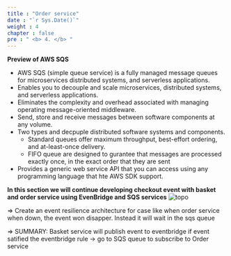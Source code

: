 ```yaml
---
title : "Order service"
date : "`r Sys.Date()`"
weight : 4
chapter : false
pre : " <b> 4. </b> "
---
```


**Preview of AWS SQS**
- AWS SQS (simple queue service) is a fully managed message queues for microservices distributed systems, and serverless applications.
- Enables you to decouple and scale microservices, distributed systems, and serverless applications.
- Eliminates the complexity and overhead associated with managing operating message-oriented middleware.
- Send, store and receive messages between software components at any volume.
- Two types and decpuple distributed software systems and components.
    - Standard queues offer maximum throughput, best-effort ordering, and at-least-once delivery.
    - FIFO queue are designed to gurantee that messages are processed exactly once, in the exact order that they are sent 
- Provides a generic web service API that you can access using any programming language that hte AWS SDK support. 


**In this section we will continue developing checkout event with basket and order service using EvenBridge and SQS services**
![topo](/FCJ2024-Mission2/images/4-order/topo.png)

=> Create an event resilience architecture for case like when order service when down, the event won disapper. Instead it will wait in the sqs queue 

=> SUMMARY: Basket service will publish event to eventbridge if event satified the eventbridge rule -> go to SQS queue to subscribe to Order service